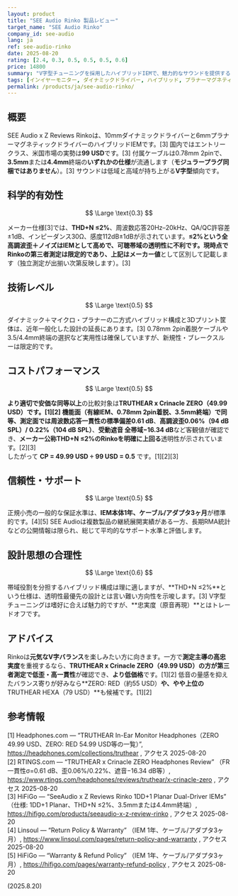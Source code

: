 ```yaml
---
layout: product
title: "SEE Audio Rinko 製品レビュー"
target_name: "SEE Audio Rinko"
company_id: see-audio
lang: ja
ref: see-audio-rinko
date: 2025-08-20
rating: [2.4, 0.3, 0.5, 0.5, 0.5, 0.6]
price: 14800
summary: "V字型チューニングを採用したハイブリッドIEMで、魅力的なサウンドを提供するが技術的性能に妥協がある"
tags: [インイヤーモニター, ダイナミックドライバー, ハイブリッド, プラナーマグネティック]
permalink: /products/ja/see-audio-rinko/
---
```

## 概要

SEE Audio x Z Reviews Rinkoは、10mmダイナミックドライバーと6mmプラナーマグネティックドライバーのハイブリッドIEMです。[3] 国内ではエントリークラス、米国市場の実勢は**99 USD**です。[3] 付属ケーブルは0.78mm 2pinで、**3.5mm**または**4.4mm**終端の**いずれかの仕様**が流通します（**モジュラープラグ同梱ではありません**）。[3] サウンドは低域と高域が持ち上がる**V字型**傾向です。

## 科学的有効性

$$ \Large \text{0.3} $$

メーカー仕様[3]では、**THD+N ≤2%**、周波数応答20Hz–20kHz、QA/QC許容差±1dB、インピーダンス30Ω、感度112dB±1dBが示されています。**≤2%**という全高調波歪＋ノイズはIEMとして高めで、可聴帯域の透明性に不利です。現時点でRinkoの第三者測定は限定的であり、上記は**メーカー値**として区別して記載します（独立測定が出揃い次第反映します）。[3]

## 技術レベル

$$ \Large \text{0.5} $$

ダイナミック＋マイクロ・プラナーの二方式ハイブリッド構成と3Dプリント筐体は、近年一般化した設計の延長にあります。[3] 0.78mm 2pin着脱ケーブルや3.5/4.4mm終端の選択など実用性は確保していますが、新規性・ブレークスルーは限定的です。

## コストパフォーマンス

$$ \Large \text{0.5} $$

**より適切で安価な同等以上**の比較対象は**TRUTHEAR x Crinacle ZERO（49.99 USD）**です。[1][2] 機能面（有線IEM、0.78mm 2pin着脱、3.5mm終端）で同等、測定面では**周波数応答一貫性の標準偏差0.61 dB**、**高調波歪0.06%（94 dB SPL）/ 0.22%（104 dB SPL）**、**受動遮音 全帯域−16.34 dB**など客観値が確認でき、**メーカー公称THD+N ≤2%のRinkoを明確に上回る**透明性が示されています。[2][3]  
したがって **CP = 49.99 USD ÷ 99 USD = 0.5** です。[1][2][3]

## 信頼性・サポート

$$ \Large \text{0.5} $$

正規小売の一般的な保証水準は、**IEM本体1年、ケーブル/アダプタ3ヶ月**が標準的です。[4][5] SEE Audioは複数製品の継続展開実績がある一方、長期RMA統計などの公開情報は限られ、総じて平均的なサポート水準と評価します。

## 設計思想の合理性

$$ \Large \text{0.6} $$

帯域役割を分担するハイブリッド構成は理に適しますが、**THD+N ≤2%**という仕様は、透明性最優先の設計とは言い難い方向性を示唆します。[3] V字型チューニングは嗜好に合えば魅力的ですが、**忠実度（原音再現）**とはトレードオフです。

## アドバイス

Rinkoは**元気なV字バランス**を楽しみたい方に向きます。一方で**測定主導の高忠実度**を重視するなら、**TRUTHEAR x Crinacle ZERO（49.99 USD）**の方が**第三者測定で低歪・高一貫性**が確認でき、**より低価格**です。[1][2] 低音の量感を抑えたバランス寄りが好みなら**ZERO: RED（約55 USD）**や、やや上位の**TRUTHEAR HEXA（79 USD）**も候補です。[1][2]

## 参考情報

[1] Headphones.com — “TRUTHEAR In-Ear Monitor Headphones（ZERO 49.99 USD、ZERO: RED 54.99 USD等の一覧）”, https://headphones.com/collections/truthear , アクセス 2025-08-20  
[2] RTINGS.com — “TRUTHEAR x Crinacle ZERO Headphones Review” （FR一貫性σ=0.61 dB、歪0.06%/0.22%、遮音−16.34 dB等）, https://www.rtings.com/headphones/reviews/truthear/x-crinacle-zero , アクセス 2025-08-20  
[3] HiFiGo — “SeeAudio x Z Reviews Rinko 1DD+1 Planar Dual-Driver IEMs” （仕様: 1DD+1 Planar、THD+N ≤2%、3.5mmまたは4.4mm終端）, https://hifigo.com/products/seeaudio-x-z-review-rinko , アクセス 2025-08-20  
[4] Linsoul — “Return Policy & Warranty” （IEM 1年、ケーブル/アダプタ3ヶ月）, https://www.linsoul.com/pages/return-policy-and-warranty , アクセス 2025-08-20  
[5] HiFiGo — “Warranty & Refund Policy” （IEM 1年、ケーブル/アダプタ3ヶ月）, https://hifigo.com/pages/warranty-refund-policy , アクセス 2025-08-20

(2025.8.20)

